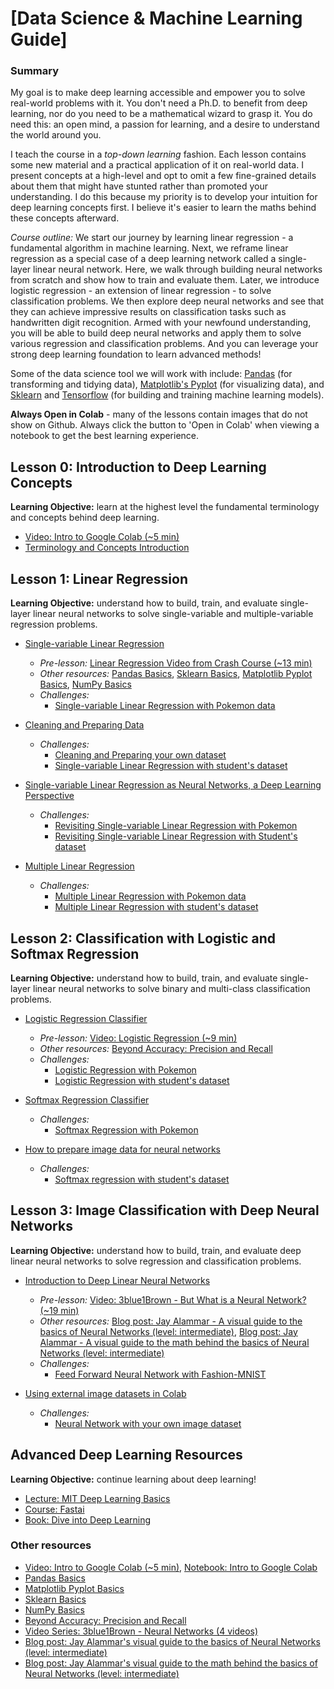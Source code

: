 # [Data Science & Machine Learning Guide]

### Summary
My goal is to make deep learning accessible and empower you to solve real-world problems with it. You don't need a Ph.D. to benefit from deep learning, nor do you need to be a mathematical wizard to grasp it. You do need this: an open mind, a passion for learning, and a desire to understand the world around you.  

I teach the course in a *top-down learning* fashion. Each lesson contains some new material and a practical application of it on real-world data. I present concepts at a high-level and opt to omit a few fine-grained details about them that might have stunted rather than promoted your understanding. I do this because my priority is to develop your intuition for deep learning concepts first. I believe it's easier to learn the maths behind these concepts afterward.  

*Course outline:*
We start our journey by learning linear regression - a fundamental algorithm in machine learning. Next, we reframe linear regression as a special case of a deep learning network called a single-layer linear neural network. Here, we walk through building neural networks from scratch and show how to train and evaluate them. Later, we introduce logistic regression - an extension of linear regression - to solve classification problems. We then explore deep neural networks and see that they can achieve impressive results on classification tasks such as handwritten digit recognition. Armed with your newfound understanding, you will be able to build deep neural networks and apply them to solve various regression and classification problems. And you can leverage your strong deep learning foundation to learn advanced methods!

Some of the data science tool we will work with include: [Pandas](../basics/Basic_Pandas_Functions_for_Data_Science.ipynb) (for transforming and tidying data), [Matplotlib's Pyplot](../basics/Basic_Matplotlib_Pyplot.ipynb) (for visualizing data), and [Sklearn](../basics/Basics_Sklearn.ipynb) and
[Tensorflow](https://www.tensorflow.org/) (for building and training machine learning models).


**Always Open in Colab** - many of the lessons contain images that do not show on Github. Always click the button to 'Open in Colab' when viewing a notebook to get the best learning experience.

## Lesson 0: Introduction to Deep Learning Concepts
**Learning Objective:** learn at the highest level the fundamental terminology and concepts behind deep learning.
- [Video: Intro to Google Colab (~5 min)](https://www.youtube.com/watch?v=inN8seMm7UI)
- [Terminology and Concepts Introduction]((https://github.com/krmiddlebrook/intro_to_deep_learning/blob/master/machine_learning/lesson%200%20-%20machine%20learning/Intro_to_Machine_Learning.ipynb))


## Lesson 1: Linear Regression
**Learning Objective:** understand how to build, train, and evaluate single-layer linear neural networks to solve single-variable and multiple-variable regression problems.
- [Single-variable Linear Regression](https://github.com/krmiddlebrook/intro_to_deep_learning/blob/master/machine_learning/lesson%201%20-%20linear%20regression/examples/simple-linear-regression.ipynb)
  - *Pre-lesson:* [Linear Regression Video from Crash Course (~13 min)](https://www.youtube.com/watch?v=WWqE7YHR4Jc&t=13s)
  - *Other resources:* [Pandas Basics](https://github.com/krmiddlebrook/intro_to_deep_learning/blob/master/basics/Basic_Pandas_Functions_for_Data_Science.ipynb), [Sklearn Basics](https://github.com/krmiddlebrook/intro_to_deep_learning/blob/master/basics/Basics_Sklearn.ipynb), [Matplotlib Pyplot Basics](https://github.com/krmiddlebrook/intro_to_deep_learning/blob/master/basics/Basic_Matplotlib_Pyplot.ipynb), [NumPy Basics](../basics/Basics_NumPy.ipynb)
  - *Challenges:*
    - [Single-variable Linear Regression with Pokemon data](https://github.com/krmiddlebrook/intro_to_deep_learning/blob/master/machine_learning/lesson%201%20-%20linear%20regression/challenges/simple-linear-regression.ipynb)

- [Cleaning and Preparing Data](https://github.com/krmiddlebrook/intro_to_deep_learning/blob/master/machine_learning/mini_lessons/Cleaning_Data.ipynb)
    - *Challenges:*
      - [Cleaning and Preparing your own dataset](https://github.com/krmiddlebrook/intro_to_deep_learning/blob/master/machine_learning/mini_lessons/cleaning_and_preparing_your_own_dataset.ipynb)
      - [Single-variable Linear Regression with student's dataset](https://github.com/krmiddlebrook/intro_to_deep_learning/blob/master/machine_learning/lesson%201%20-%20linear%20regression/challenges/simple-linear-regression-2.ipynb)

- [Single-variable Linear Regression as Neural Networks, a Deep Learning Perspective](https://github.com/krmiddlebrook/intro_to_deep_learning/blob/master/machine_learning/lesson%201%20-%20linear%20regression/examples/linear-regression-deep-dive.ipynb)
  - *Challenges:*
    - [Revisiting Single-variable Linear Regression with Pokemon](https://github.com/krmiddlebrook/intro_to_deep_learning/blob/master/machine_learning/lesson%201%20-%20linear%20regression/challenges/revisting-simple-linear-regression-pokemon.ipynb)
    - [Revisiting Single-variable Linear Regression with Student's dataset](https://github.com/krmiddlebrook/intro_to_deep_learning/blob/master/machine_learning/lesson%201%20-%20linear%20regression/challenges/simple-linear-regression-2-revisited.ipynb)

- [Multiple Linear Regression](https://github.com/krmiddlebrook/intro_to_deep_learning/blob/master/machine_learning/lesson%201%20-%20linear%20regression/examples/multiple-linear-regression.ipynb)
  - *Challenges:*
    - [Multiple Linear Regression with Pokemon data](https://github.com/krmiddlebrook/intro_to_deep_learning/blob/master/machine_learning/lesson%201%20-%20linear%20regression/challenges/multiple-linear-regression-pokemon.ipynb)
    - [Multiple Linear Regression with student's dataset](https://github.com/krmiddlebrook/intro_to_deep_learning/blob/master/machine_learning/lesson%201%20-%20linear%20regression/challenges/multiple-linear-regression-2.ipynb)

## Lesson 2: Classification with Logistic and Softmax Regression
**Learning Objective:** understand how to build, train, and evaluate single-layer linear neural networks to solve binary and multi-class classification problems.
- [Logistic Regression Classifier](https://github.com/krmiddlebrook/intro_to_deep_learning/blob/master/machine_learning/lesson%202%20-%20logistic%20regression/logistic-regression.ipynb)
  - *Pre-lesson:* [Video: Logistic Regression (~9 min)](https://www.youtube.com/watch?v=yIYKR4sgzI8)
  - *Other resources:* [Beyond Accuracy: Precision and Recall](https://towardsdatascience.com/beyond-accuracy-precision-and-recall-3da06bea9f6c)
  - *Challenges:*
    - [Logistic Regression with Pokemon](https://github.com/krmiddlebrook/intro_to_deep_learning/blob/master/machine_learning/lesson%202%20-%20logistic%20regression/challenges/logistic-regression-pokemon.ipynb)
    - [Logistic Regression with student's dataset](https://github.com/krmiddlebrook/intro_to_deep_learning/blob/master/machine_learning/lesson%202%20-%20logistic%20regression/challenges/logistic-regression-2.ipynb)

- [Softmax Regression Classifier](https://github.com/krmiddlebrook/intro_to_deep_learning/blob/master/machine_learning/lesson%202%20-%20logistic%20regression/softmax-regression.ipynb)
  - *Challenges:*
    - [Softmax Regression with Pokemon](https://github.com/krmiddlebrook/intro_to_deep_learning/blob/master/machine_learning/lesson%202%20-%20logistic%20regression/challenges/softmax-regression-pokemon.ipynb)

- [How to prepare image data for neural networks](https://github.com/krmiddlebrook/intro_to_deep_learning/blob/master/machine_learning/mini_lessons/image_data.ipynb)
  - *Challenges:*
    - [Softmax regression with student's dataset](https://github.com/krmiddlebrook/intro_to_deep_learning/blob/master/machine_learning/lesson%202%20-%20logistic%20regression/challenges/softmax-regression-2.ipynb)

## Lesson 3: Image Classification with Deep Neural Networks
**Learning Objective:** understand how to build, train, and evaluate deep linear neural networks to solve regression and classification problems.
- [Introduction to Deep Linear Neural Networks](https://github.com/krmiddlebrook/intro_to_deep_learning/blob/master/machine_learning/lesson%203%20-%20Neural%20Networks/intro-to-neural-networks.ipynb)
  - *Pre-lesson:* [Video: 3blue1Brown - But What is a Neural Network? (~19 min)](https://www.youtube.com/watch?v=aircAruvnKk)
  - *Other resources:* [Blog post: Jay Alammar - A visual guide to the basics of Neural Networks (level: intermediate)](http://jalammar.github.io/visual-interactive-guide-basics-neural-networks/), [Blog post: Jay Alammar - A visual guide to the math behind the basics of Neural Networks (level: intermediate)](https://jalammar.github.io/feedforward-neural-networks-visual-interactive/)
  - *Challenges:*
    - [Feed Forward Neural Network with Fashion-MNIST](https://github.com/krmiddlebrook/intro_to_deep_learning/blob/master/machine_learning/lesson%203%20-%20Neural%20Networks/challenges/neural_networks_1.ipynb)

- [Using external image datasets in Colab](https://github.com/krmiddlebrook/intro_to_deep_learning/blob/master/machine_learning/mini_lessons/external-datasets-in-colab.ipynb)
  - *Challenges:*
    - [Neural Network with your own image dataset](https://github.com/krmiddlebrook/intro_to_deep_learning/blob/master/machine_learning/lesson%203%20-%20Neural%20Networks/challenges/neural_networks_own_data.ipynb)

## Advanced Deep Learning Resources
**Learning Objective:** continue learning about deep learning!
- [Lecture: MIT Deep Learning Basics](https://www.youtube.com/watch?v=O5xeyoRL95U&list=PLrAXtmErZgOeiKm4sgNOknGvNjby9efdf)
- [Course: Fastai](https://course.fast.ai/)
- [Book: Dive into Deep Learning](https://d2l.ai/index.html)

### Other resources
- [Video: Intro to Google Colab (~5 min)](https://www.youtube.com/watch?v=inN8seMm7UI), [Notebook: Intro to Google Colab](https://colab.research.google.com/notebooks/welcome.ipynb#scrollTo=5fCEDCU_qrC0)
- [Pandas Basics](../basics/Basic_Pandas_Functions_for_Data_Science.ipynb)
- [Matplotlib Pyplot Basics](../basics/Basic_Matplotlib_Pyplot.ipynb)
- [Sklearn Basics](../basics/Basics_Sklearn.ipynb)
- [NumPy Basics](../basics/Basics_NumPy.ipynb)
- [Beyond Accuracy: Precision and Recall](https://towardsdatascience.com/beyond-accuracy-precision-and-recall-3da06bea9f6c)
- [Video Series: 3blue1Brown - Neural Networks (4 videos)](https://www.youtube.com/playlist?list=PLZHQObOWTQDNU6R1_67000Dx_ZCJB-3pi)
- [Blog post: Jay Alammar's visual guide to the basics of Neural Networks (level: intermediate)](http://jalammar.github.io/visual-interactive-guide-basics-neural-networks/)
- [Blog post: Jay Alammar's visual guide to the math behind the basics of Neural Networks (level: intermediate)](https://jalammar.github.io/feedforward-neural-networks-visual-interactive/)
